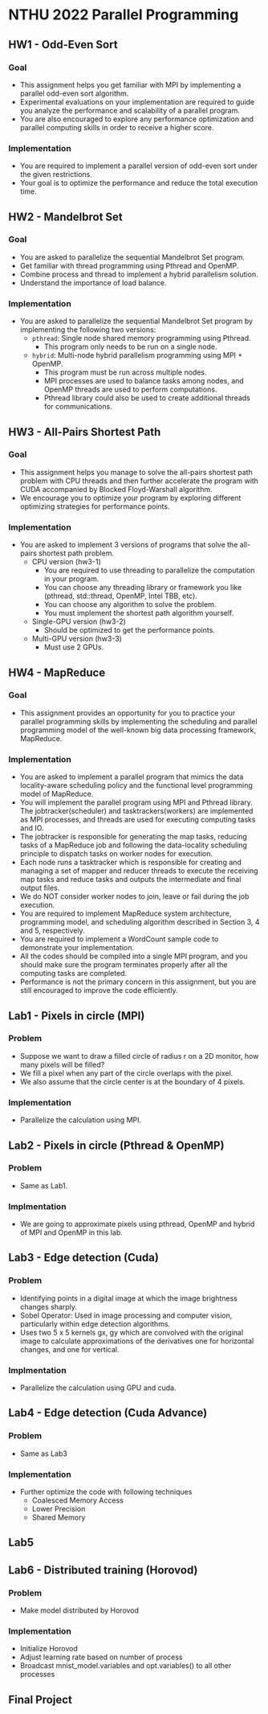 # NTHU 2022 Parallel Programming

## HW1 - Odd-Even Sort

### Goal
- This assignment helps you get familiar with MPI by implementing a parallel odd-even sort algorithm.
- Experimental evaluations on your implementation are required to guide you analyze the performance and scalability of a parallel program.
- You are also encouraged to explore any performance optimization and parallel computing skills in order to receive a higher score.
### Implementation
- You are required to implement a parallel version of odd-even sort under the given restrictions.
- Your goal is to optimize the performance and reduce the total execution time.

## HW2 - Mandelbrot Set

### Goal
- You are asked to parallelize the sequential Mandelbrot Set program.
- Get familiar with thread programming using Pthread and OpenMP.
- Combine process and thread to implement a hybrid parallelism solution.
- Understand the importance of load balance.
### Implementation
- You are asked to parallelize the sequential Mandelbrot Set program by implementing the following two versions:
  - `pthread`: Single node shared memory programming using Pthread.
    - This program only needs to be run on a single node.
  - `hybrid`: Multi-node hybrid parallelism programming using MPI + OpenMP.
    - This program must be run across multiple nodes.
    - MPI processes are used to balance tasks among nodes, and OpenMP threads are used to perform computations.
    - Pthread library could also be used to create additional threads for communications.

## HW3 - All-Pairs Shortest Path

### Goal
- This assignment helps you manage to solve the all-pairs shortest path problem with CPU threads and then further accelerate the program with CUDA accompanied by Blocked Floyd-Warshall algorithm.
- We encourage you to optimize your program by exploring different optimizing strategies for performance points.
### Implementation
- You are asked to implement 3 versions of programs that solve the all-pairs shortest path problem.
  - CPU version (hw3-1)
    - You are required to use threading to parallelize the computation in your program.
    - You can choose any threading library or framework you like (pthread, std::thread, OpenMP, Intel TBB, etc).
    - You can choose any algorithm to solve the problem.
    - You must implement the shortest path algorithm yourself.
  - Single-GPU version (hw3-2)
    - Should be optimized to get the performance points.
  - Multi-GPU version (hw3-3)
    - Must use 2 GPUs.

## HW4 - MapReduce

### Goal
- This assignment provides an opportunity for you to practice your parallel programming skills by implementing the scheduling and parallel programming model of the well-known big data processing framework, MapReduce.
### Implementation
- You are asked to implement a parallel program that mimics the data locality-aware scheduling policy and the functional level programming model of MapReduce.
- You will implement the parallel program using MPI and Pthread library. The jobtracker(scheduler) and tasktrackers(workers) are implemented as MPI processes, and threads are used for executing computing tasks and IO.
- The jobtracker is responsible for generating the map tasks, reducing tasks of a MapReduce job and following the data-locality scheduling principle to dispatch tasks on worker nodes for execution.
- Each node runs a tasktracker which is responsible for creating and managing a set of mapper and reducer threads to execute the receiving map tasks and reduce tasks and outputs the intermediate and final output files.
- We do NOT consider worker nodes to join, leave or fail during the job execution.
- You are required to implement MapReduce system architecture, programming model, and scheduling algorithm described in Section 3, 4 and 5, respectively.
- You are required to implement a WordCount sample code to demonstrate your implementation.
- All the codes should be compiled into a single MPI program, and you should make sure the program terminates properly after all the computing tasks are completed.
- Performance is not the primary concern in this assignment, but you are still encouraged to improve the code efficiently.

## Lab1 - Pixels in circle (MPI)

### Problem
- Suppose we want to draw a filled circle of radius r on a 2D monitor, how many pixels will be filled?
- We fill a pixel when any part of the circle overlaps with the pixel.
- We also assume that the circle center is at the boundary of 4 pixels.
### Implementation
- Parallelize the calculation using MPI.

## Lab2 - Pixels in circle (Pthread & OpenMP)

### Problem
- Same as Lab1.
### Implmentation
- We are going to approximate pixels using pthread, OpenMP and hybrid of MPI and OpenMP in this lab.

## Lab3 - Edge detection (Cuda)

### Problem
- Identifying points in a digital image at which the image brightness changes sharply.
- Sobel Operator: Used in image processing and computer vision, particularly within edge detection algorithms.
- Uses two 5 x 5 kernels gx, gy which are convolved with the original image to calculate approximations of the derivatives one for horizontal changes, and one for vertical.
### Implmentation
- Parallelize the calculation using GPU and cuda.

## Lab4 - Edge detection (Cuda Advance)

### Problem
- Same as Lab3
### Implementation
- Further optimize the code with following techniques
  - Coalesced Memory Access
  - Lower Precision
  - Shared Memory

## Lab5

## Lab6 - Distributed training (Horovod)

### Problem
- Make model distributed by Horovod
### Implementation
- Initialize Horovod
- Adjust learning rate based on number of process
- Broadcast mnist_model.variables and opt.variables() to all other processes

## Final Project
